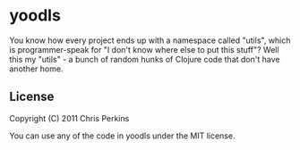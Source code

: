# yoodls

You know how every project ends up with a namespace called "utils", which is programmer-speak for "I don't know where else to put this stuff"? Well this my "utils" - a bunch of random hunks of Clojure code that don't have another home.


## License

Copyright (C) 2011 Chris Perkins

You can use any of the code in yoodls under the MIT license.

